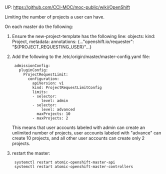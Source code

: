 UP: <https://github.com/CCI-MOC/moc-public/wiki/OpenShift>

Limiting the number of projects a user can have.

On each master do the following:

1) Ensure the new-project-template has the following line:
    objects: kind: Project, metadata: annotations: {..."openshift.io/requester": "${PROJECT_REQUESTING_USER}"...}

2) Add the following to the /etc/origin/master/master-config.yaml file:

        admissionConfig:
          pluginConfig:
            ProjectRequestLimit:
              configuration:
                apiVersion: v1
                kind: ProjectRequestLimitConfig
                limits:
                - selector:
                    level: admin
                - selector:
                    level: advanced
                  maxProjects: 10
                - maxProjects: 2

    This means that user accounts labeled with admin can create an unlimited number of projects, user accounts labeled with "advance" can create 10 projects, and all other user accounts can create only 2 projects.

3) restart the master:

        systemctl restart atomic-openshift-master-api
        systemctl restart atomic-openshift-master-controllers 